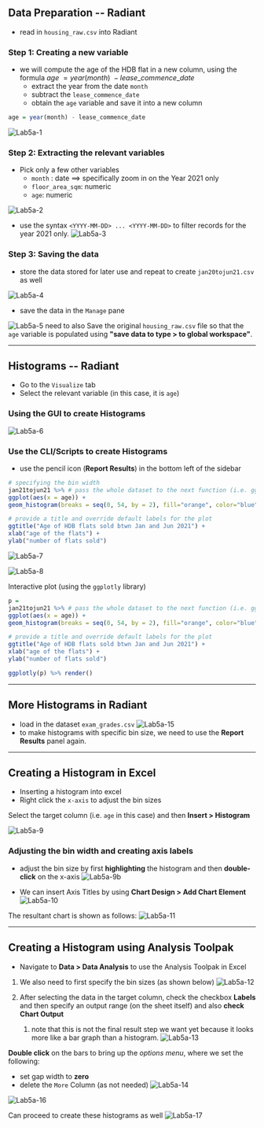 ## Data Preparation -- Radiant
- read in `housing_raw.csv` into Radiant
### Step 1: Creating a new variable
- we will compute the age of the HDB flat in a new column, using the formula $age \: = year(month) \: - lease\_commence\_date$
	- extract the year from the date `month`
	- subtract the `lease_commence_date`
	- obtain the `age` variable and save it into a new column

```r
age = year(month) - lease_commence_date
```

![Lab5a-1](../assets/Lab5a-1.png)

### Step 2: Extracting the relevant variables
- Pick only a few other variables
	- `month` : date $\implies$ specifically zoom in on the Year 2021 only
	- `floor_area_sqm`: numeric
	- `age`: numeric
	
![Lab5a-2](../assets/Lab5a-2.png)

- use the syntax `<YYYY-MM-DD> ... <YYYY-MM-DD>` to filter records for the year 2021 only.
![Lab5a-3](../assets/Lab5a-3.png)

### Step 3: Saving the data
- store the data stored for later use and repeat to create `jan20tojun21.csv` as well

![Lab5a-4](../assets/Lab5a-4.png)

- save the data in the `Manage` pane

![Lab5a-5](../assets/Lab5a-5.png)
need to also Save the original `housing_raw.csv` file so that the `age` variable is populated using **"save data to type > to global workspace"**.

---
## Histograms -- Radiant
- Go to the `Visualize` tab
- Select the relevant variable (in this case, it is `age`)

### Using the GUI to create Histograms
![Lab5a-6](../assets/Lab5a-6.png)


### Use the CLI/Scripts to create Histograms
- use the pencil icon (**Report Results**) in the bottom left of the sidebar 

```r
# specifying the bin width
jan21tojun21 %>% # pass the whole dataset to the next function (i.e. ggplot)
ggplot(aes(x = age)) +
geom_histogram(breaks = seq(0, 54, by = 2), fill="orange", color="blue") +

# provide a title and override default labels for the plot
ggtitle("Age of HDB flats sold btwn Jan and Jun 2021") +
xlab("age of the flats") +
ylab("number of flats sold")
```


![Lab5a-7](../assets/Lab5a-7.png)

![Lab5a-8](../assets/Lab5a-8.png)

Interactive plot (using the `ggplotly` library)
```r
p =
jan21tojun21 %>% # pass the whole dataset to the next function (i.e. ggplot)
ggplot(aes(x = age)) +
geom_histogram(breaks = seq(0, 54, by = 2), fill="orange", color="blue") +

# provide a title and override default labels for the plot
ggtitle("Age of HDB flats sold btwn Jan and Jun 2021") +
xlab("age of the flats") +
ylab("number of flats sold")

ggplotly(p) %>% render()
```

---
## More Histograms in Radiant
- load in the dataset `exam_grades.csv`
![Lab5a-15](../assets/Lab5a-15.png)
- to make histograms with specific bin size, we need to use the **Report Results** panel again.



---
## Creating a Histogram in Excel
- Inserting a histogram into excel
- Right click the `x-axis` to adjust the bin sizes

Select the target column (i.e. `age` in this case) and then **Insert > Histogram**

![Lab5a-9](../assets/Lab5a-9.png)

### Adjusting the bin width and creating axis labels
- adjust the bin size by first **highlighting** the histogram and then **double-click** on the x-axis
![Lab5a-9b](../assets/Lab5a-9b.png)

- We can insert Axis Titles by using **Chart Design > Add Chart Element**
![Lab5a-10](../assets/Lab5a-10.png)

The resultant chart is shown as follows:
![Lab5a-11](../assets/Lab5a-11.png)


---
## Creating a Histogram using Analysis Toolpak
- Navigate to **Data > Data Analysis** to use the Analysis Toolpak in Excel
1. We also need to first specify the bin sizes (as shown below)
![Lab5a-12](../assets/Lab5a-12.png)

2. After selecting the data in the target column, check the checkbox **Labels** and then specify an output range (on the sheet itself) and also **check Chart Output**
	1. note that this is not the final result step we want yet because it looks more like a bar graph than a histogram.
![Lab5a-13](../assets/Lab5a-13.png)

**Double click** on the bars to bring up the *options menu*, where we set the following: 
- set gap width to **zero**
- delete the `More` Column (as not needed)
![Lab5a-14](../assets/Lab5a-14.png)

![Lab5a-16](../assets/Lab5a-16.png)

Can proceed to create these histograms as well
![Lab5a-17](../assets/Lab5a-17.png)